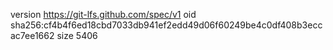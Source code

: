 version https://git-lfs.github.com/spec/v1
oid sha256:cf4b4f6ed18cbd7033db941ef2edd49d06f60249be4c0df408b3eccac7ee1662
size 5406

